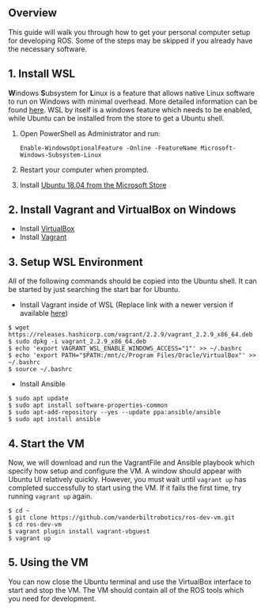 ## Overview
This guide will walk you through how to get your personal computer setup for developing ROS. Some of the steps may be skipped if you already have the necessary software.

## 1. Install WSL
**W**indows **S**ubsystem for **L**inux is a feature that allows native Linux software to run on Windows with minimal overhead. More detailed information can be found [here](https://docs.microsoft.com/en-us/windows/wsl/about). WSL by itself is a windows feature which needs to be enabled, while Ubuntu can be installed from the store to get a Ubuntu shell.

1. Open PowerShell as Administrator and run:

    `Enable-WindowsOptionalFeature -Online -FeatureName Microsoft-Windows-Subsystem-Linux`

2. Restart your computer when prompted.

3. Install [Ubuntu 18.04 from the Microsoft Store](https://www.microsoft.com/store/apps/9N9TNGVNDL3Q)

## 2. Install Vagrant and VirtualBox on Windows
* Install [VirtualBox](https://www.virtualbox.org/wiki/Downloads)
* Install [Vagrant](https://www.vagrantup.com/downloads.html)

## 3. Setup WSL Environment
All of the following commands should be copied into the Ubuntu shell. It can be started by just searching the start bar for Ubuntu.
* Install Vagrant inside of WSL (Replace link with a newer version if available [here](https://www.vagrantup.com/downloads.html))
```
$ wget https://releases.hashicorp.com/vagrant/2.2.9/vagrant_2.2.9_x86_64.deb
$ sudo dpkg -i vagrant_2.2.9_x86_64.deb
$ echo 'export VAGRANT_WSL_ENABLE_WINDOWS_ACCESS="1"' >> ~/.bashrc
$ echo 'export PATH="$PATH:/mnt/c/Program Files/Oracle/VirtualBox"' >> ~/.bashrc
$ source ~/.bashrc
```
* Install Ansible
```
$ sudo apt update
$ sudo apt install software-properties-common
$ sudo apt-add-repository --yes --update ppa:ansible/ansible
$ sudo apt install ansible
```

## 4. Start the VM
Now, we will download and run the VagrantFile and Ansible playbook which specify how setup and configure the VM. A window should appear with Ubuntu UI relatively quickly. However, you must wait until `vagrant up` has completed successfully to start using the VM. If it fails the first time, try running `vagrant up` again.
```
$ cd ~
$ git clone https://github.com/vanderbiltrobotics/ros-dev-vm.git
$ cd ros-dev-vm
$ vagrant plugin install vagrant-vbguest
$ vagrant up
```

## 5. Using the VM
You can now close the Ubuntu terminal and use the VirtualBox interface to start and stop the VM. The VM should contain all of the ROS tools which you need for development.
